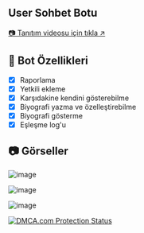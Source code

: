 ## User Sohbet Botu
[📷 Tanıtım videosu için tıkla ↗️](https://youtu.be/TH8SktIuxsA)
## 📑 Bot Özellikleri

- [x] Raporlama
- [x] Yetkili ekleme
- [x] Karşıdakine kendini gösterebilme
- [x] Biyografi yazma ve özelleştirebilme
- [x] Biyografi gösterme 
- [x] Eşleşme log'u

## 📷 Görseller
![image](https://media.discordapp.net/attachments/1130551356613218396/1134920023115300935/image.png?width=437&height=188)

![image](https://media.discordapp.net/attachments/1130551356613218396/1134920949800652871/image.png?width=527&height=256)

![image](https://media.discordapp.net/attachments/1130551356613218396/1134921030171906088/image.png?width=508&height=235)

<a href="https://www.dmca.com/r/9p84x7d" title="DMCA.com Protection Status" class="dmca-badge"> <img src ="https://images.dmca.com/Badges/dmca-badge-w100-5x1-09.png?ID=fcaf6663-914a-4dae-9a30-37f7da1bbf61"  alt="DMCA.com Protection Status" /></a>
